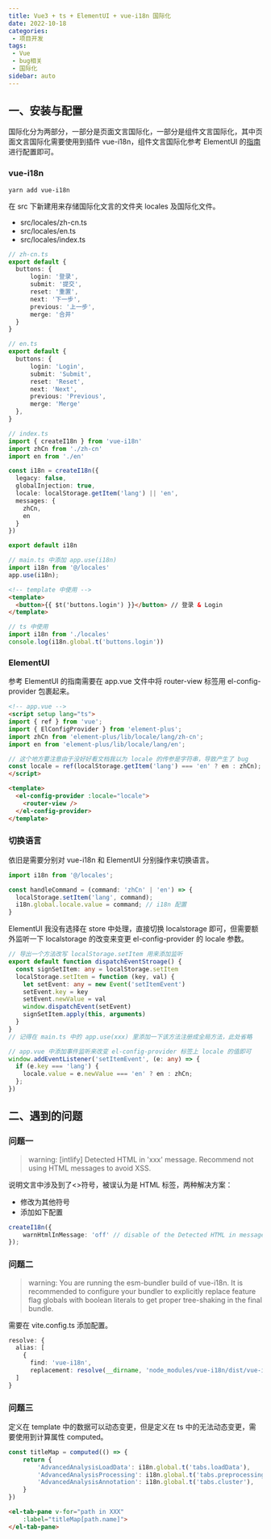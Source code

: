 ```yaml
---
title: Vue3 + ts + ElementUI + vue-i18n 国际化
date: 2022-10-18
categories:
 - 项目开发
tags:
 - Vue
 - bug相关
 - 国际化
sidebar: auto
---
```


## 一、安装与配置

国际化分为两部分，一部分是页面文言国际化，一部分是组件文言国际化，其中页面文言国际化需要使用到插件 vue-i18n，组件文言国际化参考 ElementUI 的[指南](https://element-plus.gitee.io/zh-CN/guide/i18n.html)进行配置即可。

### vue-i18n

```
yarn add vue-i18n
```

在 src 下新建用来存储国际化文言的文件夹 locales 及国际化文件。

- src/locales/zh-cn.ts
- src/locales/en.ts
- src/locales/index.ts

```ts
// zh-cn.ts
export default {
  buttons: {
      login: '登录',
      submit: '提交',
      reset: '重置',
      next: '下一步',
      previous: '上一步',
      merge: '合并'
  }
}
```
```ts
// en.ts
export default {
  buttons: {
      login: 'Login',
      submit: 'Submit',
      reset: 'Reset',
      next: 'Next',
      previous: 'Previous',
      merge: 'Merge'
  },
}
```
```ts
// index.ts
import { createI18n } from 'vue-i18n'
import zhCn from './zh-cn'
import en from './en'

const i18n = createI18n({
  legacy: false,
  globalInjection: true,
  locale: localStorage.getItem('lang') || 'en',
  messages: {
    zhCn,
    en
  }
})

export default i18n
```
```ts
// main.ts 中添加 app.use(i18n)
import i18n from '@/locales'
app.use(i18n);
```

```html
<!-- template 中使用 -->
<template>
  <button>{{ $t('buttons.login') }}</button> // 登录 & Login
</template>
```
```ts
// ts 中使用
import i18n from './locales'
console.log(i18n.global.t('buttons.login'))
```

### ElementUI

参考 ElementUI 的指南需要在 app.vue 文件中将 router-view 标签用 el-config-provider 包裹起来。

```html
<!-- app.vue -->
<script setup lang="ts">
import { ref } from 'vue';
import { ElConfigProvider } from 'element-plus';
import zhCn from 'element-plus/lib/locale/lang/zh-cn';
import en from 'element-plus/lib/locale/lang/en';

// 这个地方要注意由于没好好看文档我以为 locale 的传参是字符串，导致产生了 bug
const locale = ref(localStorage.getItem('lang') === 'en' ? en : zhCn);
</script>

<template>
  <el-config-provider :locale="locale">
    <router-view />
  </el-config-provider>
</template>
```

### 切换语言

依旧是需要分别对 vue-i18n 和 ElementUI 分别操作来切换语言。

```ts
import i18n from '@/locales';

const handleCommand = (command: 'zhCn' | 'en') => {
  localStorage.setItem('lang', command);
  i18n.global.locale.value = command; // i18n 配置
}
```

ElementUI 我没有选择在 store 中处理，直接切换 localstorage 即可，但需要额外监听一下 localstorage 的改变来变更 el-config-provider 的 locale 参数。

```ts
// 导出一个方法改写 localStorage.setItem 用来添加监听
export default function dispatchEventStroage() {
  const signSetItem: any = localStorage.setItem
  localStorage.setItem = function (key, val) {
    let setEvent: any = new Event('setItemEvent')
    setEvent.key = key
    setEvent.newValue = val
    window.dispatchEvent(setEvent)
    signSetItem.apply(this, arguments)
  }
}
// 记得在 main.ts 中的 app.use(xxx) 里添加一下该方法注册成全局方法，此处省略
```

```ts
// app.vue 中添加事件监听来改变 el-config-provider 标签上 locale 的值即可
window.addEventListener('setItemEvent', (e: any) => {
  if (e.key === 'lang') {
    locale.value = e.newValue === 'en' ? en : zhCn;
  };
})
```

## 二、遇到的问题

### 问题一

> warning: [intlify] Detected HTML in 'xxx' message. Recommend not using HTML messages to avoid XSS.

说明文言中涉及到了<>符号，被误认为是 HTML 标签，两种解决方案：

- 修改为其他符号
- 添加如下配置

```ts
createI18n({
    warnHtmlInMessage: 'off' // disable of the Detected HTML in message
});
```

### 问题二

> warning: You are running the esm-bundler build of vue-i18n. It is recommended to configure your bundler to explicitly replace feature flag globals with boolean literals to get proper tree-shaking in the final bundle.

需要在 vite.config.ts 添加配置。

```ts
resolve: {
  alias: [
    { 
      find: 'vue-i18n',
      replacement: resolve(__dirname, 'node_modules/vue-i18n/dist/vue-i18n.cjs.js') }
  ]
}
```

### 问题三

定义在 template 中的数据可以动态变更，但是定义在 ts 中的无法动态变更，需要使用到计算属性 computed。

```ts
const titleMap = computed(() => {
    return {
        'AdvancedAnalysisLoadData': i18n.global.t('tabs.loadData'),
        'AdvancedAnalysisProcessing': i18n.global.t('tabs.preprocessing'),
        'AdvancedAnalysisAnnotation': i18n.global.t('tabs.cluster'),
    }
})
```

```html
<el-tab-pane v-for="path in XXX"
    :label="titleMap[path.name]">
</el-tab-pane>
```